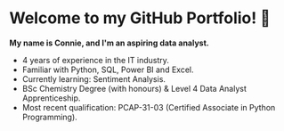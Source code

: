# Welcome to my GitHub Portfolio! 🌻

**My name is Connie, and I'm an aspiring data analyst.**

 - 4 years of experience in the IT industry.
 - Familiar with Python, SQL, Power BI and Excel.
 - Currently learning: Sentiment Analysis.
 - BSc Chemistry Degree (with honours) & Level 4 Data Analyst Apprenticeship.
 - Most recent qualification: PCAP-31-03 (Certified Associate in Python Programming).
